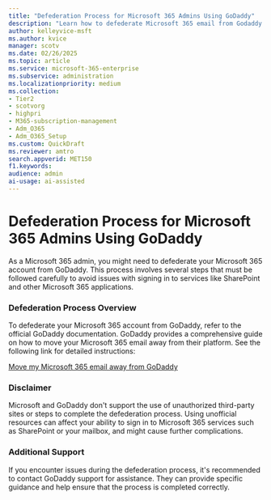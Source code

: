 ```yaml
---  
title: "Defederation Process for Microsoft 365 Admins Using GoDaddy"  
description: "Learn how to defederate Microsoft 365 email from Godaddy."
author: kelleyvice-msft
ms.author: kvice
manager: scotv
ms.date: 02/26/2025  
ms.topic: article
ms.service: microsoft-365-enterprise
ms.subservice: administration
ms.localizationpriority: medium
ms.collection:
- Tier2
- scotvorg
- highpri
- M365-subscription-management
- Adm_O365
- Adm_O365_Setup
ms.custom: QuickDraft  
ms.reviewer: amtro  
search.appverid: MET150  
f1.keywords: 
audience: admin
ai-usage: ai-assisted  
---
```


# Defederation Process for Microsoft 365 Admins Using GoDaddy

As a Microsoft 365 admin, you might need to defederate your Microsoft 365 account from GoDaddy. This process involves several steps that must be followed carefully to avoid issues with signing in to services like SharePoint and other Microsoft 365 applications.

### Defederation Process Overview

To defederate your Microsoft 365 account from GoDaddy, refer to the official GoDaddy documentation. GoDaddy provides a comprehensive guide on how to move your Microsoft 365 email away from their platform. See the following link for detailed instructions:

[Move my Microsoft 365 email away from GoDaddy](https://www.godaddy.com/help/move-my-microsoft-365-email-away-from-godaddy-40094)

### Disclaimer

Microsoft and GoDaddy don't support the use of unauthorized third-party sites or steps to complete the defederation process. Using unofficial resources can affect your ability to sign in to Microsoft 365 services such as SharePoint or your mailbox, and might cause further complications.

### Additional Support

If you encounter issues during the defederation process, it's recommended to contact GoDaddy support for assistance. They can provide specific guidance and help ensure that the process is completed correctly.

